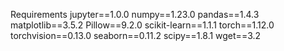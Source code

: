 Requirements
jupyter==1.0.0
numpy==1.23.0
pandas==1.4.3
matplotlib==3.5.2
Pillow==9.2.0
scikit-learn==1.1.1
torch==1.12.0
torchvision==0.13.0
seaborn==0.11.2
scipy==1.8.1
wget==3.2

